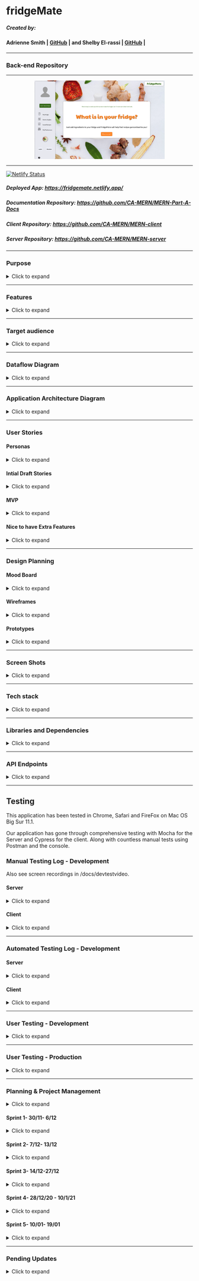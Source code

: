 # fridgeMate

##### Created by:
#### Adrienne Smith | [GitHub](https://github.com/aes89) | and Shelby El-rassi | [GitHub](https://github.com/Shelby219) |

---
### Back-end Repository
---

<div style="width:70%; margin: 0 auto;"><img src="./docs/home.png"/></div>

---

[![Netlify Status](https://api.netlify.com/api/v1/badges/f03a4191-5b3c-4ca3-98dc-37bc6c6758a2/deploy-status)](https://app.netlify.com/sites/fridgemate/deploys) 
##### Deployed App: https://fridgemate.netlify.app/

##### Documentation Repository: https://github.com/CA-MERN/MERN-Part-A-Docs

##### Client Repository: https://github.com/CA-MERN/MERN-client

##### Server Repository: https://github.com/CA-MERN/MERN-server

---

### Purpose
<details>
<summary>Click to expand</summary>

The purpose of this application is for users to be able to enter ingredients which are always on their grocery list/fridge with the intent to search for recipes made up from those ingredients. The idea for this web application stemmed from the situation of the first Australian lockdown of Covid19, in which stores sold out of a lot of popular and favourite grocery items of customers. An application such as this means users can input the ingredients they have currently at home and recipes including these ingredients will be displayed. Alongside this factor is the need for users to stick to a grocery budget, so they do not want to be constantly going to the store to get expensive ingredients. Also, the type of users using this app are ones that need recipe inspiration for their weekly meals, ones that search recipes based on dietary requirements and excluded ingredients, and also users that are new to the cooking scene and want to start with cooking by just utilising ingredients already at home. This app can help to minimise food waste by helping users to combine items they may not have made a meal with otherwise.

The overall goal of this application is a search application based on user ingredient lists, with the ability to save those recipes, rate and review recipes. 

</details>

---

### Features
<details>
<summary>Click to expand</summary>

#### MVP Features

* Users:
    * Sign up
    * Login
    * Logout
    * Edit account details in account settings.
    * Upload profile image.
    * Edit user preferences. 
* Navigation Bar:
    * When not signed in can navigate to Sign up/login pop out windows.
    * When not signed in the other nav links forward to sign up/login pop out windows.
    * When signed in can navigate to 'My Fridge'.
    * When signed in can navigate to 'My Pantry Staples'.
    * When signed in can navigate to 'My Preferences'.
    * When signed in can click the Search Recipes button and will forward to browse recipe page.
* Home Page:
    * Random food joke displayed each refresh.
    * Get Searching Today link with either returns recipe page or link to sign up.
* My Fridge Page:
    * Can add new ingredients.
    * Can delete ingredients.
    * Can clear whole fridge list.
    * Predictive text on the ingredient input.
* Pantry Staples Page:
    * Starts off with default staples (like salt, pepper, olive oil, vinegar).
    * Can add new staples.
    * Can delete staples.
    * Can clear whole staples list.
    * Predictive text on the ingredient input.
* Browse Recipe Search Page:
    * View list of returned recipes based on the user's fridge and pantry contents.
    * Save option under each recipe to save to user's recipe collection. 
    * Title of the page is how many recipes the user can make.
    * Each recipe you can see name, image, prep time.
    * Each recipe you can see how many ingredients you have to make it e.g. "You have 4/8 ingredients".
* Single Recipe page:
    * The recipe information includes name, image, source, prep time, servings and cuisines, dish types and diets. 
    * Ingredients are listed.
    * Directions are listed.
    * Button to save the recipe to user collection. 
    * If the recipe is in the users saved collection display data from that, else call the food API.
* Account Settings:
    * User can update their profile picture, name, email and password. 
    * Current data gets preloaded as placeholder.
    * Save button then loads and alerts the user of saved. 
* Preferences:
    * The user can set diet and health preferences (via checkboxes) which will automatically be used to filter the recipes returned. 
* Saved Recipes:
    * Each recipe you can see name, image, category, prep time.
    * Click on the recipe to go to single recipe page and display recipe data from saved data.
   
#### Future Features

* Priority - Improve UI around profile image upload - input validation needed, instructions on accepted formats needed, change image to update AFTER upload so user gets feedback on when process complete.
* Search History capture.
* Oauth with sign up and login.
* Recipes of the week on the home page.
* Save recipes by different collections.
* Categories for ingredients in Fridge.
* User can rate a recipe.
* User can write a review on a recipe (including picture).
* Filter feature used to filter recipes, this include diet, health labels, cuisine and prep time. 
* Filter buttons on saved recipe page at the top to show dishes based off Breakfast, lunch, dinner, snack.
* Highlight ingredients in single recipe page that the user has a does not have. 

</details>


---

### Target audience

<details><summary>Click to expand</summary>

**Key Demographics**
* Gender: Anyone, predominantly women.
* Age: 18-55.
* Family status: Cooking for self, partner or dependents.
* Profession: Students, professionals and homemakers.
* Language: English.
* Main interests: cooking, health, diet, low waste, saving money, trying new things.

**Key Psychographics**
* Dislikes repetitive meals, like variety and new options.
* Dislikes spending lots of money on lots of ingredients and food waste.
* Enjoys sharing and preparing meals.

**Challenges**
* Finds it difficult to create recipes.
* Has a limited food budget or limited access to ingredients.
* Has an interest in cooking but limitations (e.g. budget, dietary restrictions, skill).

**Preferred Channels**
* Follows celebrity chefs and food themed accounts on social media.
* Searches for recipes/blogs on Google.

**Preferred Content Types**
* Articles.
* Blog posts.
* Social media posts.


</details>

---
### Dataflow Diagram

<details><summary>Click to expand</summary>

[Click here to View on Lucid Chart](https://lucid.app/lucidchart/invitations/accept/63016e48-cfa5-489b-b7fc-e2e8c84311d2)


![Dataflow-Diagram](./docs/diagrams/DFD.png)
</details>

---
### Application Architecture Diagram

<details><summary>Click to expand</summary>

[Click here to View on Lucid Chart](https://lucid.app/lucidchart/invitations/accept/8e98769d-0f56-4e25-8b80-25d8c69c2047)

![Application-Architecture-Diagram](./docs/diagrams/aad.png)
</details>    

---
### User Stories


#### Personas
<details><summary>Click to expand</summary>

![Sarah Persona](./docs/persons/sarah.png)
![Wayne Persona](./docs/persons/wayne.png)
![Liza Persona](./docs/persons/Eliza.png)
![Bez Persona](./docs/persons/bez2.png)

</details>

#### Intial Draft Stories

<details><summary>Click to expand</summary>

* As a overall user:
    * I can go to the home page sign up to create an account
    * I can login
    * I can navigate to my account settings and edit my account details
    * I can navigate to the account settings and delete the account
    * I can navigate to my dash and see what recipes I have interacted with (vote, save, reviewed) so I can quickly access/reaccess them later.
    * I can navigate to my dash and see my current groceries organised by category
    * I can navigate to my dashboard and see my current pantry staples
    * I can navigate to main interface and see 'get searching today'!
    * Once an initial search is done, I want see 'refresh again'
    * From main interface  I can make a recipe search 
    * From main interface I can navigate to my grocery lists
    * From main interface I can navigate to my saved recipes
    * I can add more groceries with predictive input
    * I can delete groceries from my list
    * I can clear all my grocery list
    * I can clear all of my grocery list
    * I can see my recipes returned search with them categories in breakfast, lunch and dinner
    * I can further filter by diet (eg vegan) and prep time
    * I can see my recipes returned via list with image, name, time and calories
    * I can click go to recipe
    * I can click a like heart on the recipe
    * On a clicked recipe page I can click the save recipe button
    * On a clicked recipe page I can view the whole recipe
    * On a clicked recipe page I can rate the recipe

</details>


#### MVP
 
<details><summary>Click to expand</summary>


##### Overall User
* As a overall user who is not logged in I can navigate to the home page and:
    * click "Login/Sign Up" and get a pop up.
    * click on any link and be prompted to log in/sign up with a popup. 

* As a overall, logged in user I can navigate to the home page and:
    * navigate to my <a href="#accsettings">account settings</a>.
    * search recipes and be redirected to <a href="#searchresults">search results</a>. 

* As a overall user I navigate to my <a id="accsettings">account settings and:</a>
    * edit my account details.
    * delete my account.

* As an overall user I can see my side navigation on all pages and:
    * navigate to <a href="#myfridge">My Fridge</a> page.
    * navigate to <a href="#mypantry">My Pantry Staples</a> page.
    * navigate to <a href="#mysaved">My Saved Recipes</a> page.
    * search recipes and be redirected to <a href="#searchresults">search results</a>.
    * navigate to the <a href="#mypreferences">My Preferences</a> page.
    * click sign up if not logged in
    * click login if not logged in
    * click logout if logged in

* As an overall user I can navigate to <a id="myfridge">My Fridge page</a> and:
    * remove all items from my list with the "Empty My Fridge" button, which will confirm my choice.
    * add ingredients to my list using predictive input.
    * remove ingredients from my list.
    * search for recipes by pressing the "search" button and be redirected to the <a href="#searchresults">results</a> page.
  
* As an overall user I can navigate to <a id="mypantry">My Pantry Staples page</a> and:
    * add a pantry staple.
    * delete a pantry staple.

* As an overall user I can navigate to <a id="mysaved">My Saved Recipes page</a> and:
    * view my saved recipes with their name, category and preparation time.
    * delete a saved recipe
    * navigate to a <a href="#single">single recipe's</a> page.

* As an overall user, when redirected to the <a id="searchresults">search result</a> page I can:
    * view returned results with their name, category and preparation time.
    * navigate to a <a href="#single">single recipe's</a> page.
    * filter results with the filter button, returning a pop up with filter choices.
    * click save recipe
    
* As an overall user I can navigate to a <a id="single">single recipe page</a> and:
    * view full details of a recipe including original web address, average user rating, category, preparation time, servings, calories, ingredients, link to full directions and photo.
    * navigate to the original web address.
    * view how many ingredients I have and how many are required (ie "You have 7/10 required ingredients").

* As an overall user I can navigate to <a id="mypreferences">My Preferences page</a> and:
    * enter/update preferred dietary requirements (e.g. vegetarian).
    * enter/update preferred dietary restrictions (e.g. no nuts).

##### Sarah 
* As a mother and busy worker…
    * I would like to have a tool where I can utilise my current groceries to the fullest.
    * I would like to find some recipe variety for my family.
    * I would like to be able to filter via prep time in case I want a quick and easy recipe.
    * I would like a tool that is simple and easy to use.
    * I would like to see my saved recipes so I can use them another time if I like them.
    * I would like to filter via gluten free due to my child’s allergies.
    * I would like to see the nutrient values in the recipes as I am health conscious.

##### Wayne 
* As a full-time worker and novice chef...
    * I would like to view times on recipes when deciding what to try to cook.
    * I would like a simple interface without confusing options.
    * I would like the app to remember my items so I do not need to repeatedly enter staples.
    * I would like to see how many ingredients are missing when selecting a recipe.
    
##### Eliza 
* As a student and vegetarian…
    * I would like to have a tool to find recipe inspiration with my favourite ingredients.
    * I would also like a tool to find vegetarian dishes with alternatives to my favourite ingredients.
    * I would like to be able to filter recipes based on my dietary needs as a vegetarian.
  
##### Bez 
* As a chef with an egg surplus, an interest in learning different ways to cook them and some extra time for cooking...
    * I would like to save recipes for later.
    * I would like to see how many more ingredients I need without reading the whole recipe.
    * I would like to filter searches by how long a recipe takes, for when I have more/less time.


</details>


#### Nice to have Extra Features
 
<details><summary>Click to expand</summary>

* As a overall user who is not logged in I can navigate to the home page and:
    * login/sign up using Google Oauth.

* As a overall user I can navigate to home page and:
    * View some highlighted recipes of the week.

* As an overall user, when redirected to the <a id="searchresults">search result</a> page I can:
    * view returned results as above along with average star rating. 
    * Click save recipe and be prompted to save to a collection.

* As an overall user I can navigate to <a id="mysaved">My Saved Recipes page</a> and:
    * View my recipe collections
    * Create a new collection
    * Edit a collection
    * Delete a collection

* As an overall user I can navigate to <a id="myfridge">My Fridge page</a> and:
    * View all my ingredients by category
  
* As an overall user I can navigate to a <a id="single">single recipe page</a> and:
    * view recipe as above, along with the average star rating.
    * view written all written reviews at bottom of recipe.
    * Click review recipe, and pop out window comes up to write a review and add a star rating. 
    
</details>

---
### Design Planning

#### Mood Board

<details><summary>Click to expand</summary>

![Mood board](./docs/diagrams/moodboard.png)

</details>

#### Wireframes

<details><summary>Click to expand</summary>

[Click here to View on Miro](https://miro.com/app/board/o9J_led5nw4=/)

#### Mobile
![Mobile Wireframe 1](./docs/wireframes/v1/mobilewv1.jpg)    
#### Tablet
![Tablet Wireframe 1](./docs/wireframes/v1/tablet.jpg)
#### Desktop
![Desktop Wireframe 1](./docs/wireframes/v1/desktop.jpg)
#### Nav and Footer
![Nav and Footer](./docs/wireframes/v1/nav_footer.jpg)
#### Pop Out Windows
![Pop Out Windows](./docs/wireframes/v1/pop_out.jpg)

</details>
        

#### Prototypes

<details><summary>Click to expand</summary>

[Click here to View on Framer](https://framer.com/projects/Mockups-Prototypes--gQTgOBRzoQePnxdnXfiq-51eZf)

#### Pages
![Home](./docs/prototypes/home.png)
![Fridge](./docs/prototypes/fridge.png)
![pantry](./docs/prototypes/pantry.png)    
![pantry-fridge-no-items](./docs/prototypes/pantryfridgenoitems.png)  
![browse](./docs/prototypes/browse.png)   
![saved-recipes](./docs/prototypes/saved-recipes.png)  
![single-recipes](./docs/prototypes/single-recipe.png)  
![preferences](./docs/prototypes/pref.png)  
![settings](./docs/prototypes/settings.png)  
![pop-outs](./docs/prototypes/pop-outs.png)  
![404](./docs/prototypes/404.png)  

#### How They Link
![linking](./docs/prototypes/linking.png)  

</details>

----

### Screen Shots
<details>
<summary>Click to expand</summary>


<img src="./docs/screenshots/screenshot1.png" alt="Screen Shots of Website" width="80%" />
<img src="./docs/screenshots/screenshot2.png" alt="Screen Shots of Website" width="80%" />
<img src="./docs/screenshots/screenshot3.png" alt="Screen Shots of Website" width="80%" />
<img src="./docs/screenshots/screenshot4.png" alt="Screen Shots of Website" width="80%" />
<img src="./docs/screenshots/screenshot5.png" alt="Screen Shots of Website" width="80%" />
<img src="./docs/screenshots/screenshot6.png" alt="Screen Shots of Website" width="80%" />
<img src="./docs/screenshots/screenshot7.png" alt="Screen Shots of Website" width="80%" />
<img src="./docs/screenshots/screenshot8.png" alt="Screen Shots of Website" width="80%" />
<img src="./docs/screenshots/screenshot9.png" alt="Screen Shots of Website" width="80%" />
<img src="./docs/screenshots/screenshot10.png" alt="Screen Shots of Website" width="80%" />
<img src="./docs/screenshots/screenshot11.png" alt="Screen Shots of Website" width="80%" />
<img src="./docs/screenshots/screenshot12.png" alt="Screen Shots of Website" width="80%" />
<img src="./docs/screenshots/screenshot13.png" alt="Screen Shots of Website" width="80%" />




</details>

---

### Tech stack
<details><summary>Click to expand</summary>

**Design and Planning**
* **Trello** - Project management and planning. 
* **Miro** - Wireframing. 
* **xtensio** - Personas.
* **Framer** - Prototyping. 
* **Lucid Chart**- Diagramming. 
* **Slack** - Team communication. 

**Frontend**
* **HTML5**  - A markup language used for structuring and presenting content.
* **CSS3** - A style sheet language used for describing the presentation of a document
* **CSS Modules** -A CSS Module is a CSS file in which all class names and animation names are scoped locally by default, class names become similar to JavaScript variables . A CSS Module goes into the compiler, and CSS comes out the other side.
* **React JS** - An open-source, front end, JavaScript library for building user interfaces or UI components.
* **JavaScript**  -

**Backend**
* **Node JS** - An open-source, cross-platform, back-end, asynchronous event-driven JavaScript runtime environment that executes JavaScript code outside a web browser.
* **AWS s3** - Amazon S3 or Amazon Simple Storage Service is a service offered by Amazon Web Services that provides object storage through a web service interface. This was utilised in our profile image upload feature, in which the file is uploaded to S3 and then saved as a URL in MongoDb.

**Database**
* **MongoDB** - Is a cross-platform document-oriented database program. Classified as a NoSQL database program, MongoDB uses JSON-like documents with optional schemas.

**Other**
* **Spoonacular API** - Recipe API that includes over 360,000 recipes as well as an open source recipe database.
* **Heroku**  - Is a platform as a service (PaaS) that enables developers to build, run, and operate applications entirely in the cloud supporting several programming languages. This was used as our server deployment service.
* **Netlify** - A powerful serverless platform with an intuitive git-based workflow. This was used as our client side deployment. 
* **GitHub** - Is a provider of Internet hosting for software development and version control using Git and it was our Version Control Host. 
* **[Noun Project](https://thenounproject.com/)** - Icons/images which included the nav bar icons.
* **[PngTree](pngtree.com)** - Images of food on nav bar.
* **[Pixabay](pixabay.com)** - Background images. 
* **[Unsplash](unsplash.com)** - Background images. 


</details>

---

### Libraries and Dependencies

<details>
<summary>Click to expand</summary>

**Server**

* **express 4.17.1** - Is a back end web application framework for Node.js designed for building web applications and APIs.
* **mongoose 5.7.1** - Is an Object Data Modeling (ODM) library for MongoDB and Node. js. It manages relationships between data, provides schema validation, and is used to translate between objects in code and the representation of those objects in MongoDB.
* **mongoose-bcrypt ^1.9.0** - Is a package that will automatically encrypt the appropriate fields when a document is created or saved using the regular static and instance methods. With mongoose versions >= 4.1. 3, the plugin also provides automatic encryption when updates are performed using update queries.
* **express-session 1.17.1** - Simple session middleware- Used to assign a unique session to each user on implementation. 
* **connect-mongo 3.2.0** - User sessions created with express session can then be saved in DB. Removing expired sessions. 
* **cors 2.8.5** - Is a middleware utilised cross origin resource sharing between the Express server and React client.
* **passport 0.4.1** - Is a flexible and modular authentication middleware for Node. js that can be easily implemented in an Express-based web application using various strategies like using a username and password, Facebook, Twitter, and more.
* **passport-jwt  4.0.0** - A Passport strategy for authenticating with a JSON Web Token. This module lets you authenticate endpoints using a JSON web token. This was utilised to verify our secure routes by passport checking if the JWT was present in the cookie. 
* **passport-local 1.0.0** - Passport strategy for authenticating with a username and password. This module lets you authenticate using a username and password in your Node. js applications.
* **dotenv 8.2.0** - Dotenv is a zero-dependency module that loads environment variables from a . env file into process. env .
* **body-parser 1.19.0** - This npm extracts the entire body portion of an incoming request stream and exposes it on req.body.
* **cookie-parser 1.4.5** - This npm parses the Cookie header and populates req.cookies with an object keyed by the cookie names.
* **axios 0.21.1** - Is a promise-based HTTP client that supports an easy-to-use API and can be used in both the browser and Node. js.
* **aws-sdk ^2.805.0** - Utilised to develop server-side web applications using Node, Node Modules, and the Node HTTP server. Allowing access AWS services directly from your RESTful applications using Node.js frameworks. This was implementing in our profile picture upload feature, using s3 to upload the file then extra the URL to save in mongoDB.
* **multer 1.4.2** - Is a node. js middleware for handling multipart/form-data , which is primarily used for uploading files.
* **multer-s3 2.9.0** - Streaming multer storage engine for AWS S3.
* **celebrate 13.0.4** - Is an express middleware function that wraps the joi validation library. This allows you to use this middleware in any single route, or globally, and ensure that all of your inputs are correct before any handler function. This was utilised to verify our login. 
* **express-validator 6.8.0** -Is a set of Express. js middleware that wraps validator. js , a library that provides validator and sanitizer functions. This was utilised to validation our register user input, account settings, params and recipes. 
* **jsonwebtoken 8.5.1** - JSON Web Token (JWT) is a compact URL-safe means of representing claims to be transferred between two parties. Utilised to create our JSON web tokens on register and login. 
* **nodemailer 6.4.17** - Is a module for Node. js applications to allow simple mail sending. This was utilised for our forgot password feature. 

**Server Development** 

* **nodemon 1.19.2** - Is a tool that helps develop node. js based applications by automatically restarting the node application when file changes in the directory are detected. 
* **mocha 6.2.0** - Is a JavaScript test framework running on Node. js and in the browser, making asynchronous testing simple. 
* **expect 24.9.0** - This package exports the expect function used in Jest. This was utilised in our primary server side testing. 
* **nyc 15.1.0** - Is Istanbul's state of the art command line interface. It was utilised to output our test coverage reports. 
* **supertest 6.0.1** - HTTP assertions made easy via superagent which works with any testing framework to test HTTP assertions. This was used to test our all back end API routes. 


**Client**

* **react 17.0.1** - An open-source, front end, JavaScript library for building user interfaces or UI components.
* **react-dom 17.0.1** - This package serves as the entry point to the DOM and server renderers for React.
* **react-router-dom 5.2.0** - React Router is a collection of navigational components that compose declaratively with your application, DOM bindings for React Router. 
* **react-scripts 4.0.1** - includes scripts and configuration used by Create React App used to initiate the project.
* **formik 2.2.5** - Is a open source library for React it is declarative, intuitive and adoptable. Its key features are getting values in and out of form state, validation and error messages and handling form submission.This library was used for all our form inputs, excluding preferences. 
* **axios 0.21.1** - Is a promise-based HTTP client that supports an easy-to-use API and can be used in both the browser and Node. js.
* **react-redux 7.2.2** - Is the official React binding for Redux. It lets your React components read data from a Redux store, and dispatch actions to the store to update data.
* **@reduxjs/toolkit** - Is the official, opinionated, batteries-included toolset for efficient Redux development, intended to be the standard way to write Redux logic. It includes utility functions and several Redux add ons. 
* **redux-thunk 2.3.0** - This middleware allows you to write action creators that return a function instead of an action. The inner function receives the store methods dispatch and getState as parameters.
* **react-helmet 6.1.0** - Is simple component that makes it easy to manage and dynamically set what's in the document's head section. 
* **react-modal 3.12.1** - A modal is a message box that is displayed on top of your screen that put an overlay on the screen; therefore, they take visual precedence over all the other elements. React modal allowed for easy implementation of message box modals which we used for login, register, forgot/reset password and a help box. 
* **react-loading 2.0.3** - Easy to use loading animations for React projects using SVG animations. Utilised for our main loading screen. 
* **react-reveal 1.2.2** - Is high performance animation library for React. It provides a simple way to add cool reveal-on-scroll animations to your React app. 
* **react-toastify 6.2.0** - Allows for easy notification adding. Used for all our success and error notifications. 
* **material-auto-rotating-carousel 3.0.2** - A package created using Material-UI to be a moving carousel. This was used for our introduction for new users. 
* **react-swipeable-view 0.13.9** - This package was used in conjunction with material auto rotating carousel. 
* **material UI** - Is the most popular React framework, it enables using React components faster development or building a custom design. 
* **@material-ui/core 4.11.2** - Our main styling layout for done with Material UI grid and paper
* **@material-ui/icons 4.11.2** - This package was used for various icons in our application. 
* **@material-ui/lab 4.0.0-alpha.57** -This was used to import our 'Autocomplete' component which was very useful for our ingredient input. 
* **@cypress/instrument-cra 1.4.0** - This package helps Cypress to work with "Create React Apps" without ejecting react-scripts.
* **dotenv 8.2.0** -  This loads environment variables from a .env file into process.env.
* **lodash 4.17.20** - A Javascript utility library. Used to filter ingredients and clear the Autocomplete component on submission. 
* **web-vitals 0.2.4** - Used with Cypress. A modular library for measuring all the Web Vitals metrics.

* **@testing-library/jest-dom 5.11.4** - A companion library for Testing Library that provides custom DOM element matchers for Jest.

**Client Development**

* **cypress 6.2.1** - Is a front end testing tool for end-to-end, integration and unit tests.
* **@cypress/code-coverage 3.9.1** - Peery dependency with Cypress, used for code coverage reporting but does not instrument code which allows for code coverage calculation. 
* **@testing-library/cypress 7.0.3** - This allows you to use all the useful DOM Testing Library methods in your tests.
* **cypress-localstorage-commands 1.3.1** - Extends Cypress' cy commands with localStorage methods. Allows preserving localStorage between tests and disabling localStorage.
* **@babel/core 7.12.9** - Babel is a JavaScript compiler.
* **@babel/preset-env 7.12.7** - A Babel preset for each environment.
* **@babel/preset-react 7.12.7** - Babel preset for all React plugins.
* **babel-plugin-istanbul 6.0.0** - A Babel plugin that instruments your code with Istanbul coverage.
* **babel-jest 26.6.3** - Jest plugin to use babel for transformation. 
* **identity-obj-proxy 3.0.0** - An identity object using ES6 proxies. Useful for testing trivial webpack imports. For instance, you can tell Jest to mock this object as imported CSS modules; then all your className lookups on the imported styles object will be returned as-is.
* **jest-transform-stub 2.0.0** - Jest doesn't handle non JavaScript assets by default. You can use this module to avoid errors when importing non JavaScript assets.
* **@wojtekmaj/enzyme-adapter-react-17 0.4.1** - Unofficial adapter for React 17 for Enzyme.
* **enzyme 3.11.0** - Enzyme is a JavaScript Testing utility for React that makes it easier to test your React Components' output. You can also manipulate, traverse, and in some ways simulate runtime given the output. Used for snapshots.
* **enzyme-adapter-react-16 1.15.5** - Has peer dependencies on react and react-dom. Adapts enzyme to the specific version of react.
* **enzyme-to-json 3.6.18** - Convert Enzyme wrappers to a format compatible with Jest snapshot testing.
* **react-test-renderer 17.0.1** - Used to render React components to pure JavaScript objects, without depending on the DOM or a native mobile environment.

</details>

---

### API Endpoints

<details>
<summary>Click to expand</summary>

| User | Ingredients | Preferences| Recipes| 
|:---:|:---:|:---:|:---:|
|POST user/register |GET ingredients/:username/fridge| GET preferences/:username| GET recipes/browse|
|POST user/login |POST ingredients/:username/fridge/new|PATCH preferences/:username/edit|GET recipes/saved-recipes|
|GET user/logout |DELETE ingredients/:username/fridge/delete|   |GET recipes/:id|
|GET user/:username/account-settings |DELETE ingredients/:username/fridge/clear-all|   |POST recipes/add|
|PATCH user/:username/account-settings |GET ingredients/:username/pantry|    |DELETE recipes/:id|
|POST user/forgot-password|POST ingredients/:username/pantry/new|||
|GET user/reset-password|DELETE ingredients/:username/pantry/delete|||
|PUT user/update-password|DELETE ingredients/:username/pantry/clear-all|||
|POST user/:username/add-profile-picture||| |

</details>

---

## Testing

This application has been tested in Chrome, Safari and FireFox on Mac OS Big Sur 11.1.

Our application has gone through comprehensive testing with Mocha for the Server and Cypress for the client. Along with countless manual tests using Postman and the console. 

### Manual Testing Log - Development
Also see screen recordings in /docs/devtestvideo.

#### Server 

<details>
<summary>Click to expand</summary>

| Date | Feature | Test | Notes| 
|:---:|:---:|:---:|:---:|
| 16/12/2020 | https://api.spoonacular.com/recipes/findByIngredients?ingredients=chicken,+cheese&number=25&apiKey={API KEY HERE} | Correct | Spooancular FIND BY INGREDIENTS API Endpoint test via Postman |
| 16/12/2020 | https://api.spoonacular.com/recipes/complexSearch?includeIngredients=lemon,strawberries&fillIngredients=true&intolerances=gluten&number=25&apiKey={API KEY HERE} | Correct | Spooancular COMPLEX SEARCH API Endpoint test via Postman |
| 16/12/2020 | https://api.spoonacular.com/recipes/716429/information?includeNutrition=false&apiKey={API KEY HERE}| Correct | Spooancular API Endpoint test via Postman |
| 16/12/2020 | https://api.spoonacular.com/recipes/informationBulk?ids=715538,716429&apiKey={API KEY HERE} |Correct | Spooancular BULK RECIPE SEARCH VIA ID API Endpoint test via Postman |
| 16/12/2020 | https://api.spoonacular.com/recipes/random?number=2&apiKey={API KEY HERE} | test | Spooancular RANDOM RECIPE SEARCH API Endpoint test via Postman |
| 16/12/2020 | FUNCTION -  ingredientJoiner() | Console Test | First Tested via console with dummy data, before incorporating into Mocha Unit Testing|
| 16/12/2020 | FUNCTION -  preferenceSeparator() | Console Test | First Tested via console with dummy data, before incorporating into Mocha Unit Testing| 
| 16/12/2020 | FUNCTION -  queryEditor() | Console Test | First Tested via console with dummy data, before incorporating into Mocha Unit Testing|
| 16/12/2020 | FUNCTION -  userQueryBuilder() | Console Test | First Tested via console with dummy data, before incorporating into Mocha Unit Testing|
| 24/12/2020 | FUNCTION -  recipeIdGetter() | Console Test | First Tested via console with dummy data, before incorporating into Mocha Unit Testing|
| Date | Feature | Test | Notes| 


</details>

#### Client

<details>
<summary>Click to expand</summary>

| Date | Feature | Test |
|:---:|:---:|:---:|
| 07/12/2020 | Preferences creates false/true object | Form completed manually, able to console log returned object showing { "vegetarian": true, "vegan": false ...} |
| 08/12/2020 | Log in and Register Modals | Able to click on Log in or Register, modal appears. Able to click on Log in or Register within modal to switch forms. |
| 24/12/2020 | User register | Manual Testing via the console checking if the redux state, and local storage was updated on register then login. |
| 24/12/2020 | User login | Manual Testing via the console checking if the redux state, and local storage was updated on login. Additionally checking the JWT storage as cookie.|
| 24/12/2020 | User Logout | Manual Testing via the console. |
| 25/12/2020 | User Settings | Manual Testing via the console checking if the redux state, and local storage was updated on useEffect calling the DB get request and returning the user data.|
| 25/12/2020 | User Settings Update | Manual Testing via the console. |
| 28/12/2020 | Browse Recipe Page| Json File of test data used to load the page |
| 28/12/2020 | Browse Recipe Page| Manual Testing via the console checking if the redux state, and local storage was updated. |
| 06/01/2021 | Fridge Page| Manual Testing via the console. |
| 06/01/2021 | Pantry Page| Manual Testing via the console. |
| 06/01/2021 | Add New Fridge Ingredient | Manual Testing via the console.|
| 06/01/2021 | Add New Pantry Ingredient | Manual Testing via the console.|
| 06/01/2021 | Delete Fridge Ingredient | Manual Testing via the console.|
| 06/01/2021 | Delete Pantry Ingredient | Manual Testing via the console.|
| 06/01/2021 | Delete All Fridge Ingredients | Manual Testing via the console.|
| 06/01/2021 | Delete All Pantry Ingredients | Manual Testing via the console.|
| 11/01/2021 | Forgot Password | Test Account created to send forgot password request. |
| 11/01/2021 | Reset Password | Manual Testing via the console. |
| 11/01/2021 | Update Password | Manual Testing via the console. |
| 07/01/2021 | Saved Recipe Page| Json File of test data used to load the page |
| 12/01/2021 | Add Saved Recipe | Manual Testing via the console. |
| 12/01/2021 | Delete Saved Recipe | Manual Testing via the console. |

| Sprint | Feature | Test |
|:---:|:---:|:---:|
| 1 | Register Form | Form is able to be typed into and returns input as an array |
| 1 | Log In Form | Form is able to be typed into and returns input as an array |
| 1 | Register Form | Register form returns errors when email format incorrect, when fields are blank after interacting with them, when password does not meet requirements and when the confirmed password does not match the password |
| 1 | Log In Form | Log in form returns errors when email format incorrect, when fields are blank after interacting with them and when password does not meet requirements, however this error is generic |
| 1 | User Settings Form | Form is able to be typed into and returns input as an array. Photo file is stored in browser but not state or database yet. |
| 2 | Log In Modal | Can click on "log in", modal opens, modal closes when click "cancel" or click away from modal |
| 2 | Register Modal | Can click on "register", modal opens, modal closes when click "cancel" or click away from modal |
| 2 | Log In - Redux | When user logged in, username can be seen logged in console  |
| 2 | Log Out - Redux | When user logged out, username can be seen logged in console as null |
| 2 | Preferences | Radio buttons are able to be selected/deselected and submitted, returning input as an array |
| 3 | Fridge | Form loads correctly, can type into field |
| 3 | Pantry | Form loads correctly, can type into field |
| 3 | Preferences | Form loads correctly, radio buttons can be selected/deselected, form can be submitted which returns an array |
| 4 | Profile image | Image can be uploaded on user settings page, photo is displayed without manual refresh |
| 4 | User Settings | User settings can be updated independently from the profile image  |
| 4 | Pantry | Ingredients can be selected from the Autocomplete field which are displayed as tags within the field, and cannot be selected from the drop down a second time |
| 4 | Fridge | Ingredients can be selected from the Autocomplete field which are displayed as tags within the field, and cannot be selected from the drop down a second time |
| 5 | Home | Home page loads with appropriate components (nav, joke, home page, footer). |
| 5 | Carousel | Carousel opens when "Where to start" clicked, slides display as expected.  |
| 5 | Carousel | Carousel closes when user clicks away from modal, "Register" modal opens.  |
| 5 | Carousel | Carousel closes when user clicks "Get started" in modal, however "Register" modal does not open. Persisting bug. |
| 5 | Nav | Nav renders on wide home screen, is hidden on smaller screens. Comes into view on hover on top of page and menu icon.  |
| 5 | Home - no user | All links redirect to home page excluding log in/register/where to start. |
| 5 | Help | Help modal opens from link in nav. Closes when "back" clicked or clicks away from modal. |
| 5 | Register | Register modal opens from nav link. Closes when "cancel" clicked or user clicks away from modal. |
| 5 | Register | Changes to "Login" modal when "Have an account?" link clicked. |
| 5 | Login | Login modal opens from nav link. Closes when "cancel" clicked or user clicks away from modal. |
| 5 | Login | Changes to "Register" modal when "New?" link clicked. |
| 5 | Register | New user can register from Register modal. Appropriate error messages displayed for incorrect or missing input (advises required format or "required" if empty after field is interacted with). |
| 5 | Login | User can login from login modal. Appropriate error messages displayed for incorrect or missing input (advises required format or "required" if empty after field is interacted with). |
| 5 | Register | Changes to "Login" modal when "Have an account?" link clicked. |
| 5 | Home with user | Successful login and registration redirects to home page, "Yu are logged in!" toast displays. |
| 5 | Nav with user | When user authenticated, "log in" and "register" links change to "log out". |
| 5 | Logout | When "log out" clicked, user is redirected to home page, toast displays "come back soon!" and home pge returns to stat where links redirect to home page. |
| 5 | Nav/Profile image | Users without an uploaded image display the default silhouette image, otherwise their uploaded image is displayed.  |
| 5 | Nav/Profile image | Clicking the silhouette image links to user settings page. |
| 5 | User settings | Form loads with previously entered username, email and fields for password displaying "password" and "retype password" and profile image upload form. |
| 5 | User settings | All fields, must be entered to update any user setting, i.e. password cannot be updated without entering/changing username or email address. Note for future improvement. |
| 5 | Profile image | Clicking "browse" opens file browser, file can be selected. Selecting incorrect format (e.g. word document) shows "oh no!" toast and does not give option to upload. |
| 5 | Profile image | Clicking "browse" opens file browser, file can be selected. Selecting correct format (e.g. .jpeg) shows the image above the form and changes the nav image on submit. Clicking upload displays confirmation toast. |
| 5 | Profile image | Clicking "upload" with no image selected  displays "oh no!" toast. |
| 5 | Profile image | Attempting to upload incorrect file type crashes DB. Added to future features list with priority. |
| 5 | Fridge | Loads as expected with previously entered ingredients or blank form if none. |
| 5 | Fridge | Can remove individual ingredients and all ingredients via empty fridge.  |
| 5 | Fridge | "Browse Recipes" button works as expected - displays browse recipes section. |
| 5 | Pantry | Loads as expected with previously entered staples or blank form if none. |
| 5 | Pantry | Can remove individual ingredients and all ingredients via empty pantry.  |
| 5 | Pantry | "Browse Recipes" button works as expected - displays browse recipes section. |
| 5 | Autocomplete | Displays fridge or pantry lists on appropriate pages. |
| 5 | Autocomplete | Selects ingredient from list and adds ingredient as a tag to autocomplete field. Ingredient cannot be selected from list again. |
| 5 | Autocomplete | "Add Ingredients" clears tags and displays the ingredients individually in the fridge/pantry cutting board space. |
| 5 | Autocomplete | Persisting bug - removing an individual ingredient or all ingredients returns them to the Autocomplete field. They can be entered multiple times using the "add ingredients" button.|
| 5 | Autocomplete | Displays fridge or pantry lists on appropriate pages. Handled using server-side validation however not ideal UI. |
| 5 | Autocomplete | Displays fridge or pantry lists on appropriate pages. |
| 5 | Preferences | Loads as expected with previously entered preferences or blank form if none. |
| 5 | Preferences | Preference options can be selected/deselected using check boxes. "Update Preferences" button displays "Preferences updated..." toast to confirm.  |
| 5 | Browse Recipes | Loads as expected with suggested recipes if no ingredients etc entered, or suggested recipes matching entered ingredients/staples. |
| 5 | Browse Recipes | Clicking "save recipe" shows "ou have saves this recipe!" toast, saving the same recipe displays "you have already saved this recipe" toast. |
| 5 | Browse recipes | Persisting bug - sometimes "3/5" ingredients will display as "/NaN", possibly an API issue. Required further testing. |
| 5 | Browse Recipes | Previously searches recipes will display on page after changing ingredients/staples, clicking "refresh search" button on browse recipes page will display new recipes. |
| 5 | Saved Recipes | Loads as expected with previously saves recipes or "Looks like you have no recipes saved!"|
| 5 | Saved Recipes | Clicking "remove recipe" on a saved recipe displays "removed from saved recipes" toast and recipe is no longer visible in component. |
| 5 | Saved Recipes | Both "back to search" and "browse recipes" buttons return user to Browse Recipe page. |


</details>

---

### Automated Testing Log - Development

#### Server 

<details>
<summary>Click to expand</summary>

  
![Image of tests](./docs/testhtml.png)

#### Expecting Tests
| Date | Feature | Test | Notes| 
|:---:|:---:|:---:|:---:|
| 01/12/2020 | GET Register User | Passing |   |
| 01/12/2020 | POST Register User | Passing |   |
| 01/12/2020 | GET Login User | Passing |   |
| 01/12/2020 | POST Login User | Passing |   |
| 08/12/2020 | GET Logout User | Passing |   |
| 01/12/2020 | Find a User from DB | Passing |   |
| 06/12/2020 | GET User Settings | Passing | Passes, but being able to test with this middleware (passport.authenticate('jwt', {session: false})) not in place |
| 06/12/2020 | PATCH Edit User Settings | Passing |   |
| 07/12/2020 | GET User Preferences  | Passing | Passes, but being able to test with this middleware (passport.authenticate('jwt', {session: false})) not in place  |
| 07/12/2020 | PATCH Edit User Preferences  | Passing  | Ensure req.body.preference is updated in codebase  |
| 07/12/2020 | GET Fridge Ingredients | Passing |  Passes, but being able to test with this middleware (passport.authenticate('jwt', {session: false})) not in place |
| 07/12/2020 | POST New Fridge Ingredient | Passing |   |
| 08/12/2020 | DELETE Fridge Ingredient | Passing |   |
| 10/12/2020 | DELETE ALL Fridge Ingredients | Passing |   |
| 08/12/2020 | GET Pantry Ingredients | Passing |  Passes, but being able to test with this middleware (passport.authenticate('jwt', {session: false})) not in place |
| 08/12/2020 | POST New Pantry Ingredient| Passing |   |
| 08/12/2020 | DELETE Pantry Ingredient | Passing |   |
| 10/12/2020 | DELETE ALL Pantry Ingredients | Passing |   |
| 09/12/2020 | POST Upload profile picture to s3 | Passing |   |
| 16/12/2020 | GET - Browse Recipes- via Recipe Utils  returnRecipesToBrowse(req) | Passes, but being able to test with this middleware (passport.authenticate('jwt', {session: false})) not in place | This function tests finding a User in Db per params, builds the query info per the data from user, uses that data to axios request Spoonacular API for recipes based off ingredients, then collect those recipes IDs, sanitize the data, then use the IDS for another API call to get the detailed recipe information. |
| 20/12/2020 | Recipe Controller  displayRecipes(req) | Passing |  |
| 21/12/2020 | GET All Saved Recipes | Passing | Passes, but being able to test with this middleware (passport.authenticate('jwt', {session: false})) not in place && Line 27 of recipe utils allowed me to test it using test user |
| 21/12/2020 | GET Single Saved Recipes if in DB | Passing | Passes, but being able to test with this middleware (passport.authenticate('jwt', {session: false})) not in place |
| 21/12/2020 | GET Single Saved Recipes if not in DB- use Spoonacular | Passing | Passes, but being able to test with this middleware (passport.authenticate('jwt', {session: false})) not in place && Double check this- async promise |
| 22/12/2020 | POST Add new saved recipe | Passing | Line 74 of recipe controller allowed me to test using test user |
| 22/12/2020 | DELETE A saved recipe | Passing |  |
| 11/01/2020 | GET Reset Password with token- expired link| Passing | Notes| 
| 11/01/2020 | POST Forgot Password | &cross; | Notes| 
| 11/01/2020 | GET Reset Password with token | &cross; | Notes| 
| 11/01/2020 | PUT Reset Password in DB | &cross; | Notes| 

#### Expect to Fail Tests

| Date | Feature | Test | Notes| 
|:---:|:---:|:---:|:---:|
| 09/12/2020 | POST Login User- Incorrect Password  | Passing |   |
| 09/12/2020 | POST Register User- Incorrect Email and Password Format  | Passing |   |
| 09/12/2020 | GET User Settings- Incorrect Params  | Passing |   |
| 09/12/2020 | PATCH User Settings- Incorrect  Email, Password, Name Format  | Passing |   |
| 22/12/2020 | GET Single Saved Recipes- Recipe ID not found  | Passing |  |
| 11/01/2020 | POST Register Create- username already existing| Passing | Notes| 
| 11/01/2020 | POST Register Create- if Error is thrown when creating user | Passing | Notes| 
| 11/01/2020 | GET All Ingredients-Fridge- if Error is thrown 500 | Passing | Notes| 
| 11/01/2020 | GET All Ingredients-Pantry- if Error is thrown 500 | Passing | Notes| 
| 11/01/2020 | POST New Ingredient-Fridge-- if Error is thrown 500 | Passing | Notes| 
| 11/01/2020 | POST New Ingredient-Pantry-- if Error is thrown 500 | Passing | Notes| 
| 11/01/2020 | DELETE A Ingredient-Fridge- if Error is thrown 500 | Passing | Notes| 
| 11/01/2020 | DELETE A Ingredient-Pantry- if Error is thrown 500 | Passing | Notes| 
| 11/01/2020 | DELETE All Ingredients-Pantry- if Error is thrown 500 | Passing | Notes| 
| 11/01/2020 | DELETE All Ingredients-Fridge- if Error is thrown 500 | Passing | Notes| 


</details>

#### Client

<details>
<summary>Click to expand</summary>

####  Tests Expected to Pass
| Framework | Feature | Test | Notes| 
|:---:|:---:|:---:|:---:|
| Cypress | Home page without user | Should have the right initial state |  Pass |
| Cypress | Home page without user | Loads the home page |  Pass |
| Cypress | Home page without user | Shows the nav |  Pass |
| Cypress | Home page without user | Shows the nav |  Pass |
| Cypress | Home page with user logged in | Logs in |  Pass |
| Cypress | Home page with user logged in | Loads the home page |  Pass |
| Cypress | Home page with user | Shows the nav |  Pass |
| Cypress | Home page with user | Navigates to My Fridge |  Pass |
| Cypress | Home page with user | Navigates to Pantry Staples |  Pass |
| Cypress | Home page with user | Navigates to Saves Recipes |  Pass |
| Cypress | Home page with user | Navigates to My Preferences |  Pass |
| Cypress | Log in modal | Has the right initial state |  Pass |
| Cypress | Log in modal | Closes login modal |  Pass |
| Cypress | Browse Recipes | Should load browse |  Pass |
| Cypress | Log in | Should have the right initial state |  Pass |
| Cypress | Forgot Password Modal | Shows forgot password modal |  Pass |
| Cypress | Forgot Password Modal | Closes forgot password modal |  Pass |
| Cypress | Forgot Password Modal | Enters incorrect email format and gets an error |  Pass |
| Cypress | Forgot Password Modal | Enters no email and gets an error |  Pass |
| Cypress | Fridge | Logs in and loads home page with username in nav |  Pass |
| Cypress | Fridge | Should have the right initial state |  Pass |
| Cypress | Fridge | Loads the fridge page |  Pass |
| Cypress | Fridge | Filters ingredients based on input |  Pass |
| Cypress | Fridge | Should have the right initial state |  Pass |
| Cypress | Help modal | pens and closes Help modal from home page when not logged in |  Pass |
| Cypress | Logs in | Should have the right initial state |  Pass |
| Cypress | Logs in | Should have the right initial state |  Pass |
| Cypress | Logs in | Opens log in modal |  Pass |
| Cypress | Logs in | Closes log in modal |  Pass |
| Cypress | Logs in | Doesn't log in with incorrect credentials |  Pass |
| Cypress | Logs in | Enters incorrect email format and no password and and gets an error |  Pass |
| Cypress | Logs in | Logs in and logs out |  Pass |
| Cypress | Preferences | Logs in and loads homepage with username in nav |  Pass |
| Cypress | Preferences| Loads the preferences page |  Pass |
| Cypress | Preferences | Shows preferences from state|  Pass |
| Cypress | Preferences | Previous selections are loaded from state |  Pass |
| Jest | Nav | Snapshot test |  Pass |
| Jest | Footer | Snapshot test |  Pass |
| Cypress | Register | Opens register modal |  Pass |
| Cypress |Register | Closes register modal |  Pass |
| Cypress |Register | Registers a user |  Pass |
| Cypress |Register | Correct errors for incorrect input |  Pass |




####  Tests Expected to Fail
| Framework | Feature | Test | Notes| 
|:---:|:---:|:---:|:---:|
| Cypress | Home page without user | Should be logged in |  Fail |
| Cypress | Home page with user logged in | Should not be logged in |  Fail |
| Cypress | Fridge | Loads the preferences page (when navigating to fridge) |  Fail |
| Cypress | Log in | Logs in and loads homepage with incorrect username in nav |  Fail |
 | Cypress | Log in | Enters incorrect email format and password and and gets an error (incorrect error) |  Fail |
 | Cypress |Register | Incorrect errors for incorrect input |  Fail |




</details>

---

###  User Testing  - Development


<details>
<summary>Click to expand</summary>

<br>

#### Screen Recordings
[User Test 1](https://github.com/CA-MERN/MERN-server/tree/main/docs/devtestvideo/user-test-dev-1.mp4)

[User Test- Reset Password](https://github.com/CA-MERN/MERN-server/tree/main/docs/devtestvideo/dev-password-reset-.mp4)

[User Desktop](https://github.com/CA-MERN/MERN-server/tree/main/docs/devtestvideo/full-dev-test.mp4)

[User Mobile](https://github.com/CA-MERN/MERN-server/tree/main/docs/devtestvideo/phone-overview.mp4)

[User Tablet](https://github.com/CA-MERN/MERN-server/tree/main/docs/devtestvideo/tablet-overview.mp4)


#### Test Notes

| Date | Feature | Test | Notes | Refactored | Screen Record ? |
|:---:|:---:|:---:|:---:|:---:|:---:|
| 11/01/2020 | Register | Register an Account | Password validation too complex, simplify | &cross; | |
| 11/01/2020 | Home Page | Initial Application View | Onboarding needed for application explanation | Yes | |
| 11/01/2020 | Fridge Page | Initial View | Description/prompt needed for adding ingredients | Yes | |
| 11/01/2020 | Pantry Page | Initial View | Description/prompt needed for adding Staples | Yes | |
| 11/01/2020 | Preferences Page | Initial View | Description/prompt needed for choosing preferences | Yes | |
| 11/01/2020 | Home | Initial View | Help button needed in navigation | Yes | |
| 11/01/2020 | Browse Recipes | Page Load | Additional loading time needed for recipes to return from DB | Yes | |
| 14/01/2020 | Add Fridge Ingredients | Component | Clear Autocomplete ingredient component after adding |  Yes | User Test 1  |
| 14/01/2020 | Add Pantry Staples | Component | Clear Autocomplete ingredient component after adding |  Yes | User Test 1 |
| 14/01/2020 | Pantry Page| Component | Error - filterpantry function not working , undefined |  Yes | User Test 1 |
| 14/01/2020 | Browse Recipe | Component | Loading fridge animation applied to all browse recipe buttons |  &cross; | User Test 1 |
| 14/01/2020 | Browse Page | Recipe Title | Recipe Title - room not large enough for longer recipe names |  Yes | User Test 1  |
| 14/01/2020 | Saved Recipe Page | Component | Need back to saved recipes button for smoother user experience  |  Yes | User Test 1 |
| 14/01/2020 | User Settings Page | Component | Add loading screen after update settings for smoother UX  |  Yes | User Test 1 |
| 14/01/2020 | Login In Modal  | Modal | Add loading screen for after clicking login |  Yes | User Test 1  |
| 18/01/2020 | Username | Nav | Username coming up on nav bar- causing issues with saving recipes  |  Yes | User Test- Reset Password |
| 18/01/2020 | Single Recipe | Checker local storage | Property ID of Null coming up. |  Yes- refactored |  |

</details>

---

###  User Testing   - Production

<details>
<summary>Click to expand</summary>

Manual development testing was repeated on deployment and finalised on 19/01/2021. 

| Feature | Test |
|:---:|:---:|
| Home | Home page loads with appropriate components (nav, joke, home page, footer). |
| Carousel | Carousel opens when "Where to start" clicked, slides display as expected.  |
| Carousel | Carousel closes when user clicks away from modal, "Register" modal opens.  |
| Carousel | Carousel closes when user clicks "Get started" in modal, however "Register" modal does not open. Persisting bug. |
| Nav | Nav renders on wide home screen, is hidden on smaller screens. Comes into view on hover on top of page and menu icon.  |
| Home - no user | All links redirect to home page excluding log in/register/where to start. |
| Help | Help modal opens from link in nav. Closes when "back" clicked or clicks away from modal. |
| Register | Register modal opens from nav link. Closes when "cancel" clicked or user clicks away from modal. |
| Register | Changes to "Login" modal when "Have an account?" link clicked. |
| Login | Login modal opens from nav link. Closes when "cancel" clicked or user clicks away from modal. |
| Login | Changes to "Register" modal when "New?" link clicked. |
| Register | New user can register from Register modal. Appropriate error messages displayed for incorrect or missing input (advises required format or "required" if empty after field is interacted with). |
| Login | User can login from login modal. Appropriate error messages displayed for incorrect or missing input (advises required format or "required" if empty after field is interacted with). |
| Register | Changes to "Login" modal when "Have an account?" link clicked. |
| Home with user | Successful login and registration redirects to home page, "Yu are logged in!" toast displays. |
| Nav with user | When user authenticated, "log in" and "register" links change to "log out". |
| Logout | When "log out" clicked, user is redirected to home page, toast displays "come back soon!" and home pge returns to stat where links redirect to home page. |
| Nav/Profile image | Users without an uploaded image display the default silhouette image, otherwise their uploaded image is displayed.  |
| Nav/Profile image | Clicking the silhouette image links to user settings page. |
| User settings | Form loads with previously entered username, email and fields for password displaying "password" and "retype password" and profile image upload form. |
| User settings | All fields, must be entered to update any user setting, i.e. password cannot be updated without entering/changing username or email address. Note for future improvement. |
| Profile image | Clicking "browse" opens file browser, file can be selected. Selecting incorrect format (e.g. word document) shows "oh no!" toast and does not give option to upload.|
| Profile image | Clicking "browse" opens file browser, file can be selected. Selecting correct format (e.g. .jpeg) shows the image above the form and changes the nav image on submit. Clicking upload displays confirmation toast. |
| Profile image | Clicking "upload" with no image selected  displays "oh no!" toast. |
| Profile image | Attempting to upload incorrect file type crashes DB. Added to future features list with priority. |
| Fridge | Loads as expected with previously entered ingredients or blank form if none. |
| Fridge | Can remove individual ingredients and all ingredients via empty fridge.  |
| Fridge | "Browse Recipes" button works as expected - displays browse recipes section. |
| Pantry | Loads as expected with previously entered staples or blank form if none. |
| Pantry | Can remove individual ingredients and all ingredients via empty pantry.  |
| Pantry | "Browse Recipes" button works as expected - displays browse recipes section. |
| Autocomplete | Displays fridge or pantry lists on appropriate pages. |
| Autocomplete | Selects ingredient from list and adds ingredient as a tag to autocomplete field. Ingredient cannot be selected from list again. |
| Autocomplete | "Add Ingredients" clears tags and displays the ingredients individually in the fridge/pantry cutting board space. |
| Autocomplete | Persisting bug - removing an individual ingredient or all ingredients returns them to the Autocomplete field. They can be entered multiple times using the "add ingredients" button.|
| Autocomplete | Displays fridge or pantry lists on appropriate pages. Handled using server-side validation however not ideal UI. |
| Autocomplete | Displays fridge or pantry lists on appropriate pages. |
| Preferences | Loads as expected with previously entered preferences or blank form if none. |
| Preferences | Preference options can be selected/deselected using check boxes. "Update Preferences" button displays "Preferences updated..." toast to confirm.  |
| Browse Recipes | Loads as expected with suggested recipes if no ingredients etc entered, or suggested recipes matching entered ingredients/staples. |
| Browse Recipes | Clicking "save recipe" shows "ou have saves this recipe!" toast, saving the same recipe displays "you have already saved this recipe" toast. |
| Browse recipes | Persisting bug - sometimes "3/5" ingredients will display as "/NaN", possibly an API issue. Required further testing. |
| Browse Recipes | Previously searches recipes will display on page after changing ingredients/staples, clicking "refresh search" button on browse recipes page will display new recipes. |
| Saved Recipes | Loads as expected with previously saves recipes or "Looks like you have no recipes saved!"|
| Saved Recipes | Clicking "remove recipe" on a saved recipe displays "removed from saved recipes" toast and recipe is no longer visible in component. |
| Saved Recipes | Both "back to search" and "browse recipes" buttons return user to Browse Recipe page. |



<br>

#### Screen Recordings

[User Test Production 1](https://github.com/CA-MERN/MERN-server/tree/main/docs/prodtestvideo/Production-test-1.mp4)

[User Test Production Full](https://github.com/CA-MERN/MERN-server/tree/main/docs/prodtestvideo/main-prod-test.mp4)

| Date | Feature | Test | Notes | Refactored | Screen Record ? |
|:---:|:---:|:---:|:---:|:---:|:---:|
| 17/01/2020 | CORS | App | CORS error- has been blocked by CORS policy: Response to preflight request doesn't pass access control check: No 'Access-Control-Allow-Origin' header is present on the requested resource. |  Yes- Procfile was missing | n/a  |
| 18/01/2020 | Cookies | App | Cookies are being sent from server, but browser is not holding them. |  Yes |  Production user test video 1  |


</details>

---


### Planning & Project Management

<details>
<summary>Click to expand</summary>

##### Initial Management Set Up

As shown below we organised our planning based cards showing the rubric, testing, server, client and nice to have. With additional cards for development and production for any notes or tasks needed to be recorded at a later date. 

<img src="./docs/trello/firstplan.png" alt="initial planning" width="500" height="400"/>
<img src="./docs/trello/firstplan-2.png" alt="initial planning"  width="500" height="400"/>


We determined that setting weekly/fortnightly sprints was an ideal agile format for our project. We created a card in Trello that organised them by date and we were able to form checklists of what we wanted to have completed at the end of each sprint for the front-end and back-end. Whilst working we have a current doing card and then a completed card which we are able to distinguish each feature/component being worked on and what is completed. Additionally a card for revision proved helpful as we would have tasks completed, but they would in turn need revising/additional testing later on.

<img src="./docs/trello/sprintplanning.png" alt="sprint planning" width="60%" />

In the initial planning stages we planned our Trello for the server/client based off features which would be the names of the branches. Our first feature for server/client was the user and during the first Sprint it was decided Shelby would complete the back-end code and testing and Adrienne would complete the front-end code and testing.  Each morning we begin with our own stand up in which we show what we have worked on, explained our code, listed any challenges and also any wins. Since we are working on back-end and front-end separate, this ensures we are both know what is happening on each feature. 

Initially we were going to switch front-end and back-end for each feature, but we decided for the MVP product that Shelby would stick to the back-end and Adrienne on the front-end to ensure we delivered a great MVP product on time. This plan tailored to each of our strengths. This being said, once the MVP is completed all our nice to have features that we want to implement, we will switch roles for the implementation of these features. Mid-way during the projects timeline, Shelby did start completing the client side styling code along with the code which connects the front-end and the back-end, this allowed for Adrienne to continue completing the client-side testing and main react code for the features. 


</details>

#### Sprint 1- 30/11- 6/12

<details>
<summary>Click to expand</summary>

<img src="./docs/trello/sprint1-1.png" alt="sprint 1 card 1" width="80%" />
<img src="./docs/trello/sprint1-2.png" alt="sprint 1 card 1" width="80%" />
<img src="./docs/trello/sprint1-3.png" alt="sprint 1 card 1"  width="80%" />

###### USER-server

At this start of this Sprint, Shelby set up the initial back-end server code and all the express/mongo/mongoose connections and tested it was all set up correctly. Then the first component worked on was the implementation of passport, passport-JWT and jsonwebtoken for user account and authorisation. The implementation of this involved using the express session to pass around the JWT. Alongside this was the initial user account routes , the setting up of the testing of these API end points was a steep initial learning curve. This began with researching testing frameworks in which Mocha along with super test was chosen. Shelby decided on constructing the tests with a description of each Http request eg. 'GET /ingredients/:username/fridge’. The get requests were test with expecting a 200 code back along with JSON content, the post/patch requests tested by sending dummy data through the test database and testing the response matching, and the delete requests were tested with a 204 response code. The biggest hurdles during the process were setting up the correct dummy data, the tear down data functions and deciding on the structure of the tests. 

Some issues were the concern of updating the user via account settings page and then the whole data being overridden, however this issue was solved for the moment since the whole user model is being sent to the account settings page, so there for can be returned with the new data. However this solution is ok for the level the project is at now, for future scalabilty this would need to be altered.


######  LOG IN AND REGISTER-client
Initial forms for registering a user and logging in were written using Formik. Input could be "submitted" as an array, but this is not connected to anything yet.  
Input validation was added to the forms regarding email format, password requirements and passwords matching for registration.

######  USER SETTINGS-client
The user settings form was written using the same Formik structure for the registration form to allow users to change their details e.g. password. 
A section to upload a profile image was also added. This caused some difficulties as Formik does not support this function by default. 

###### TESTING-client
Basic snapshot tests of existing components were written using Jest and Enzyme.

######  STRUCTURING-client
Component file structure was refactored to have /src/components/componentName/index.js for renaming ease i refactoring needed.

###### DIFFICULTIES-client
Forgot to add node_modules to .gitignore.


</details>

#### Sprint 2- 7/12- 13/12
<details>
<summary>Click to expand</summary>

<img src="./docs/trello/sprint2-1.png" alt="sprint 2 card 1" width="80%" />
<img src="./docs/trello/sprint2-2.png" alt="sprint 2 card 1"  width="80%" />


###### FRIDGE/PANTRY-server

During this sprint the CRUD for ingredients was implemented. Shelby managed to keep the codebase dry by not doing Fridge and Pantry CRUD, rather just implementing an Ingredient CRUD base and using conditionals checking the path name, which then determines which part of the user model gets updated. 

###### USER-server

When implementing s3 and Multer for profile image upload, some blockers were incorrect set up of IAM policy, the use of .single with multer (use .any to ensure the image would upload.)

Shelby also began implementing validation using express-validator starting with validation for the email, password and user information on registering, account settings page and login. 

Started writing passing fail tests to test the end points when errors arise. This pair with using validation I was able to test the results of invalid data being input for the user model. 

Current blockers are implementation of persisting cookies with mocha/supertest testing so tests can be run even with authenticated routes. eg. with the middleware of "passport.authenticate('jwt', {session: false})". Currently all  tests are based with this middleware not being implemented. Code that was tried includes, using superagent, setting headers, setting a beforeAll function of logging in the user and trying to manually set the cookies. The closest to success was using a beforeAll function of logging in the user, however accessing the cookies from that Http request response was not successful. This task will be moved to next sprint. 

###### STYLING-client

Completed the initial styling for the home/nav/login/register to start the basis of styling, to enable easier implementation of the react client-side.

######  REDUX-client

Redux was added to the project to manage global state. Redux may not be required for a project of this size but gives room for the project to grow. Users logging in and out managed through Redux.

######  LOG IN AND REGISTER-client

Log in and Register forms were developed to be modals accessed from the nav bar. Modals were opened and closed through Redux state (i.e setModalOpen("register OR login OR null");).

###### PREFERENCES-client

The preferences form was started. There was some difficulty getting Formik to iterate over the preferences list (vegetarian, vegan, cheap etc) with a radio button and it was decided to build this as a usual <form>. 

###### CYPRESS-client
Initial tests written for logging in and registering a user.

######  BLOCKERS-client
- Difficulty getting Formik to iterate over options with radio buttons.


</details>


#### Sprint 3- 14/12-27/12
<details>
<summary>Click to expand</summary>

<img src="./docs/trello/sprint3-1.png" alt="sprint 3 card 1" width="80%" />
<img src="./docs/trello/sprint3-2.png" alt="sprint 3 card 1"  width="80%" />


###### RECIPE-server

Began Work on this feature branch on the server client. Initial routes set up. The biggest challenge was the code required for the process of getting the user data from the DB (being ingredients and preferences), error handling, sanitising the data (functions checking if null, processing booleans into an array then finally a string), then sending the correct data to the Spoonacular API calls. During the code process of the helper functions a lot of manual testing done via the console was done with some dummy data, to ensure that the JS functions were working as intended. Additionally testing Spoonacular API via postman was done to determine with Http request URLs were the right ones to use for this application. 

Through Automatic testing coupled with some manual testing the main utility function for return recipe data for the browse page is:
finding a User in Db per params, builds the query info per the data from user, uses that data to axios request Spoonacular API for recipes based off ingredients, then collect those recipes IDs, sanitize the data, then use the IDS for another API call to get the detailed recipe information. 

In my testing of the main function in which makes all the API calls and data validation, I had some trouble testing with getting the data. I was trying to return it as a variable, then I used await outside the main async function (even though the test function was async). What you was needed was to wrap the await call inside an async function, and then call that async function in the top-level of your script. Immediately outputting the result just returned a promise pending, then using the given code with another await to return the promise returned undefined. The below is the serious of options:

In my first test call:

````js
const recipes = returnRecipesToBrowse(req);ƒr
console.log(recipes); // will give you something like Promise {pending}
````
Then this was tried:
````js
const recipes = await returnRecipesToBrowse(req);; // will error
console.log(recipes); //undefined
````
What was the final result was:
````js
const returnRecipesToBrowse = async (req) => {
   const recipes = await User.findOne({ username: req.user.username })
    .then(recipes =>  userQueryBuilder(recipes))
    .then(queryItems =>  sanitizeDataForIngredientQuery(queryItems))
    .then(recipesObject => recipeIdGetter(recipesObject.data))
    .then(data => detailedRecipeAPISearch(data))
    .then(recipes =>  {return recipes})
    .catch(error => {return error})
  return recipes
};  
 
returnRecipesToBrowse(req); // run the async function at the top-level, since top-level await is not currently supported in Node

````
I did not need to await on the final returnRecipesToBrowse(req) call, since Node won't exit until its event loop is empty.

When implementing the main code for displaying recipes for browsing, it was discovered that there were certain limitations with using the Spoonacular API. The 'search recipes' which enables a complex search with ingredients and other query parameters like diet and intolerances, proved not useful as it only displays recipes that have all the ingredients in the query not recipes that include one or more of the ingredients. This search was much too specific as we needed to return recipes with one or more of the query ingredients. To supplement the above option, it was decided to use the 'search recipes by ingredients', which will return recipes that include one or more the ingredients in the query, however the returned object is not detailed. Using the object returned above, the recipe ID's were extracted to then use in another query which is ' get recipe information bulk' which returns detailed recipe information using the recipe ID's as the parameters. The returned object from this query though I believe was limited by the paid tiers of the API. Which meant the preferences list was reduced down to just include vegetarian, vegan, gluten-free, dairy-free, very healthy, cheap, popular, sustainable, and low-fod-map. In future the payment tier may not opted to increase which would enable more preference options. 

To overcome the blocker of needing the information from the ingredient search query, but also the information from the get recipe bulk query, the used and missed ingredients were filtered out from the first lot of returned data, then passed onto the next function, so that after the bulk recipe query was returned the two objects could be joined and returned. 

###### END TO END CONNECTION

The initial connecting of the front-end and back-end was started. This started a learning curve with how having the JWT in a cookie works. To begin with registering a user was connected, and logging in a user, this followed some blockers including the register user function on the back-end not signing a JWT, and on the front-end determining how to keep a user logged in. Local storage was implemented for this issue with the storage housing the username and at the moment the JWT (which is not necessary, but just in place for manual testing). Along with local storage is the state manager being redux. 

######  FRIDGE PANTRY-client

Started the fridge and pantry components using the AutoComplete component and JSON ingredient/pantry lists from Shelby. The forms were built using the Formik library. Some difficulties were found around structuring shared functions and what needed to be separated. 

###### PREFERENCES-client

The preferences form was completed and ready to be connected to the database. The form was built using Formik again but using radio buttons and iterating over a separated list of preferences (vegetarian, sustainable etc). There is still some repetition as the values need to be initialized in Formik so if the list was edited, the form would also need to be edited rather than just updating the list.

###### LOG IN/OUT AND REGISTRATION-client

The registration and log in forms were completed to a point where it could be connected with the database.
Input validation/input errors were added to the user registration form. 

###### Blockers
- Adrienne had some difficulties properly adding .eslintcache to .gitignore and it had to be removed many, many times. 
- Dev tools was not showing state so the Redux dev tools were added and configured within the project to work with the firefox browser. 

</details>

#### Sprint 4- 28/12/20 - 10/1/21

<details>
<summary>Click to expand</summary>

<img src="./docs/trello/sprint4-1.png" alt="sprint 4 card 1" width="80%" />
<img src="./docs/trello/sprint4-2.png" alt="sprint 4 card 2" width="80%" />
<img src="./docs/trello/sprint4-3.png" alt="sprint 4 card 3" width="80%" />
<img src="./docs/trello/sprint4-4.png" alt="sprint 4 card 4"  width="80%" />

###### STYLING-client

Foundational styling was done as I went to ensure easy readability of the pages being worked on. This involved implementing a Grid layout from Material UI for styling. The main components used from Material UI include the autocomplete component, Grid, Paper and Buttons. Additional usage will be put in place once the final in depth styling is completed. 
Initial set up React Toastify for Notifications was put in place for later use. 
Some refining of a basic footer and the top logo for linking back to the home page was completed. 
Adjusted the user profile image styling as Adrienne was going to be implementing this code. 
Not found page was implementing and styled.

Loading screen was implemented with React Loading to enable a loading time frame for browse recipes, fridge, pantry and eventually saved recipes. To ensure the data has loaded correctly. The initial of adding transitions and effects for better user experience was started. 

###### BROWSE RECIPES-client

Browse Recipe component was created and some test data was put in place via a JSON file to enable to initially styling of the recipe cards. Like the separate ingredient component, using a separate recipe card component means it can be reused when it comes to displaying the saved recipes pages. 

Then the start of the coding process for calling the backend to return the recipes for browsing. The services code for calling the DB route was implementing quite quickly, initially with the idea that the DB would be called by clicking the search recipe button. This may be changed back to this. However right now it was changed that that button takes you to the browse recipe page, then a useEffect calls the DB and returns the browse data IF the local storage is empty. If the local storage has browse recipes in it. A major blocker during this project was the object coming up with [object, object]. This was discovered that local storage, in order to pass it around from page to page, requires the data to be stringified then parsed back. Once this was implementing the data displayed from local storage no issue.

The next step is being able to refactor the code to allow for if the user was to do a refresh search, that the browse recipe DB route will  be called again and then update local storage. Also to make it obvious to the user that if it was a search with no ingredients, that a random search was made just to show some random recipes. 

Issue: check if the server code is working correctly with taking fridge and pantry ingredients for the recipe search.

###### FRIDGE PANTRY-client

Adrienne implemented the foundational code for the fridge and pantry components and the functions for connecting to the back end, alongside was some great code for being able to save the state of multiple ingredients for adding to the DB. I just did some refactoring as instead of manually coding the add multiple ingredients, Material UI has this available in the autocomplete component. Additional I was able to incorporate the ingredient services methods.

The connecting of the backend to the frontend was completed for the fridge and pantry for adding, deleting and deleting all ingredients. Some issues along the way were being able to take the array of ingredients from autocomplete and adding them to the array in the DB. Initially it was adding the array to the array in DB, this was able to be resolved by updating on the server side the following:  

````js
from (newItem)

to (...newItem)

````

Then was the issue of duplicates being able to be added to the list. Adrienne is currently working on a fix for this issue, because as it stands you can add duplicates, but when you delete one, it deletes all as that is the server method of deleting. So to overcome this, a function for stopping duplicates is needed. 

###### USER-server

A blocker which was causing issues when finding by username and updating for settings and preferences, was this:

````js
//ISSUE
User.findOneAndUpdate(req.params.username)

//FIXED
User.findOneAndUpdate({ username:  req.params.username })

````

This above caused issue with for example it would update the wrong users profile image, and I believe it was updating the first user in the DB. 

A fix was made for the Regex for registering a user and the username, this was fixed so as to allow for usernames of 5 letters or more. 

A major blocker was the user password being rehashed each log in/update. It was thought that this was fixed with a pre mongoose model method, however it was discovered it was just the ingredients adding and saving that was overriding the current users information and rehashing the password. When they was changed to findOneAndUpdate instead of FindByID this issue was fixed.  

Another issue was on initial login the users current profile image was not loaded until navigating to the settings page, this was due to the DB not loading the profile on initial home page render. This was fixed by doing a single DB call to get the profile image and save in redux so that it would load on first login. 

###### INGREDIENTS-client

A conditional was implemented that if no ingredients for fridge or pantry were present it would render a white space filler letting the user know that there are no ingredients present. 

###### DEPLOYMENT

Server code was successfully deployed to Heroku. The client code however was deployed to netlify, but some issues are remaining. Keep working on deployment. 

###### APP

A private route function was set up so that it could be utilised with any routes that require logging in. This then redirects the user to the home page. 

###### HOME-client

A json file with random food jokes was created and utilised on the home page to display random food jokes. This was done as a JSON file to enable new jokes to be added later.

###### RESET PASSWORD-server/client

For a fuller user experience, I implementing a reset password feature via nodemailer and a built in module in Node.js called crypto which will hash a unique token.
This was implemented relatively quickly with an initial post route for clicking reset password, which opens a modal in React with a form which the user enters their email, then on submit it fires a function on the server which will check if the user is in the DB, sending back errors if not, then created a random token via crypto, then inserting this and a token expiring into the users document in MongoDB. Then via Nodemailer using a gmail accounted created for this application, it sends a basic template outlining the instructions for resetting their password with a link that will take the user to a reset password form. The get request for this form involves checking that the token in the link is in the users DB first before allowing the user to see the page. This subsequently the user can enter their new password in the form, which then submits a request to the DB to update the password, using the username, token and date less then expiring to ensure the correct user's password is updated. The main blockers during the process was determining the correct was the insert a field into a document, upsert was not working so after some research and trial and error the below was the correct code:

````js
{ 
            returnNewDocument: true,
            new: true,
            strict: false
          }
````
The strict: false allowed me to insert a field that was not in the current schema. 
Additionally some other blockers, were ensuring there was enough time on the loading screen to make sure the server can fulfill the request, the function which sends the nodemailer can load slow at times, so ensuring there were enough seconds to allow for this was key. 


###### PROFILE PHOTO-client
Image upload added. Initially file upload was working but with bugs, and was initially included in the User Settings form. It was moved into it's own component to allow for separate updates to image and username, email and password respectively. 
The photo upload was not displaying without manual refresh. This was resolved by adding the image to state via updateProfile to currentUserSettings.

###### FRIDGE PANTRY-client
Updates to ingredients list where when ingredient selected it is removed from the list, so it cannot be selected again. Input field still doesn't clear after adding ingredients though so they can be added again/duplicated.


###### Blockers:

- Password being hashed on hash.
- Local storage holding JSON file, needed to pass string and then parse back our to JSON for render.
- Cypress testing would interact with web pages but would not submit some forms or interact with the state of the application. Able to interact with database as would register user and log in, but not save that user to local state.
- Clearing tags from Automcomplete Fridge and Pantry fields, still. 


</details>


#### Sprint 5- 10/01- 19/01
<details>
<summary>Click to expand</summary>

<img src="./docs/trello/sprint5-1.png" alt="sprint 5 card 1" width="80%" />


##### TESTING-client
Configured package cypress-and-jest coordinated code coverage reports. 
Continued development of end-to-end testing for components. Able to set state manually using package cypress-localstorage-commands but having difficulty integrating state with database calls and changing state on return. Cypress-testing-library added 
Revisited unit testing for front end with Jest. Previously written tests failing as components completed and refactored. All Jest tests failing. Time spent debugging, see blockers. To look into Storybook and Cypress Unit testing. 

##### Blockers:
Modules and Jest conflicting - Jest throwing errors on JS files with modules.css styling. 
Difficulty getting MaterialUI Autocomplete to clear after adding ingredients resulting in duplicated on ingredients being added.

###### REVIEWING TESTING-server

Current sitting at 75% test coverage. 
![Image of tests](./docs/testhtml.png)

Following a review using Istanbul of the server side test coverage, it was determined additional tests would need to be written to increase test coverage, another 10 tests were put in place, most of which were testing for if errors occurred. This increased our back-end test coverage to approximately 75%.

###### RECIPES-server/client

During this final sprint the implementation of connecting the back-end to the front-end for browsing recipes, viewing saved recipes, adding, deleting and viewing a single recipe was completed. For the features such as user settings, a API call was done on initial page load due to the sensitive nature of the data, but for the lists of recipes, we wanted to utilise local storage to minimize database calls. In a production setting of the DB, at any time the recipes returned could be set up to 100 (depending on the limits set), so saving in local storage meant that the API calls would not need to be done each render. The API call gets made again if the User presses 'Search Again'. Even during production usage, our browse recipe data returned will be set at a reduced limit, due to a the payment tiers of the Spoonacular API call. 

The users 'Saved Recipe' page was connected to the server next. Utilising the same listed recipe component to display the recipe cards the same as the search recipe page. Then connecting the back-end to the single recipe page next was trickier. This page is set up to display the ID in the URL parameters, however if the recipe is from the users DB it will be an ObjectID from MongoDB, and if the recipe is just being view from the search the ID will be the ID from Spoonacular API. The back-end determines if the ID is a Object and returns the data based off this check, either returning DB data or calling the Spoonacular API which the recipe ID. Both sets of Data are handled the same on the front end, since they both contain the same key properties for displaying. The code that took some time to implement correctly was storing the single recipe in Local Storage, then a checker which determines by ID from the URL if it is a Local, then if so display that data, before trying to call the DB. 

Removals: From the saved recipe page, the feature of having categories for breakfast, lunch and dinner was removed due to the time frame and placed in nice to have for future. Additionally the major filter components for the browse recipe page was removed again due to the time frame, this is a large complex component/feature which requires the needed time and effort to implement correctly. 

The functionality which takes the users preferences and filters out recipes using these preferences was built, and implemented int he server code. It searches the users DB and filters out any recipes that do not match the preferences. Additionally code was added that shows these preferences on the search page and recipe display page as little badges.


<img src="./docs/trello/sprint5-2.png" alt="sprint 5 card 2" width="80%" />
<img src="./docs/trello/sprint5-3.png" alt="sprint 5 card 3" width="80%" />
<img src="./docs/trello/sprint5-4.png" alt="sprint 5 card 4" width="80%" />

#### Final Trello

<img src="./docs/trello/sprint5-5.png" alt="sprint 5 card 5" width="80%" />


</details>

---

### Pending Updates

<details>
<summary>Click to expand</summary>


| Date | Feature | Notes | Refactored | 
|:---:|:---:|:---:|:---:|
|19/01/2021| Browse Recipes | The checker which determines if a message about no fridge ingredients is displayed only works if fridge page is visited first - this would be fixed by calling DB for all use info on log in and store in local store. |&cross;|

</details>
